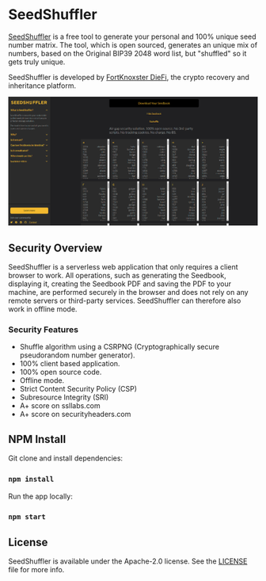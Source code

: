 # SeedShuffler

[SeedShuffler](https://seedshuffler.com) is a free tool to generate your personal and 100% unique seed number matrix.
The tool, which is open sourced, generates an unique mix of numbers, based on the Original BIP39 2048 word list, but "shuffled" so it gets truly unique.

SeedShuffler is developed by [FortKnoxster DieFi](https://fortknoxster.com), the crypto recovery and inheritance platform.

![](https://raw.githubusercontent.com/FortKnoxster/seedshuffler/main/src/assets/SeedShuffler_Screenshot.png)

## Security Overview

SeedShuffler is a serverless web application that only requires a client browser to work.
All operations, such as generating the Seedbook, displaying it, creating the Seedbook PDF and saving the PDF to your machine, are performed securely in the browser and does not rely on any remote servers or third-party services. SeedShuffler can therefore also work in offline mode.

### Security Features

- Shuffle algorithm using a CSRPNG (Cryptographically secure pseudorandom number generator).
- 100% client based application.
- 100% open source code.
- Offline mode.
- Strict Content Security Policy (CSP)
- Subresource Integrity (SRI)
- A+ score on ssllabs.com
- A+ score on securityheaders.com

## NPM Install

Git clone and install dependencies:

### `npm install`

Run the app locally:

### `npm start`

## License

SeedShuffler is available under the Apache-2.0 license. See the [LICENSE](LICENSE) file for more info.
